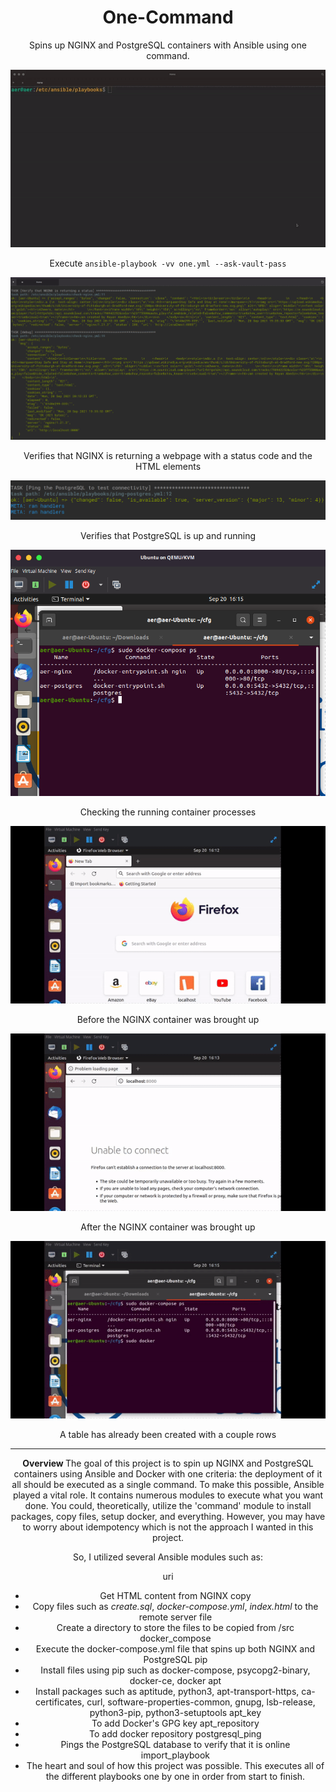 # <div align="center">One-Command</div>

<div align="center">Spins up NGINX and PostgreSQL containers with Ansible using one command.</div>

<div align="center">
 
![One](https://github.com/rehtsira/One-Command/blob/main/images/one.gif)
 
 Execute `ansible-playbook -vv one.yml --ask-vault-pass`

![Nginx-check](https://github.com/rehtsira/One-Command/blob/main/images/NGINX-check.png) 
 
Verifies that NGINX is returning a webpage with a status code and the HTML elements
 
![PostgreSQL-check](https://github.com/rehtsira/One-Command/blob/main/images/PostgreSQL%20ping.png)  
 
Verifies that PostgreSQL is up and running
 
![Docker-Compose-Process](https://github.com/rehtsira/One-Command/blob/main/images/Docker-Compose%20Processes.png)
 
Checking the running container processes
 
![before-compose](https://github.com/rehtsira/One-Command/blob/main/images/before-compose.gif)
 
Before the NGINX container was brought up
 
![after-compose](https://github.com/rehtsira/One-Command/blob/main/images/after-compose.gif)
 
After the NGINX container was brought up
 
![table-check](https://github.com/rehtsira/One-Command/blob/main/images/postgres-check.gif)
 
A table has already been created with a couple rows
 
---

 <b> Overview </b>
 The goal of this project is to spin up NGINX and PostgreSQL containers using Ansible and Docker with one criteria: the deployment of it all should be executed as a single command. To make this possible, Ansible played a vital role. It contains numerous modules to execute what you want done. You could, theoretically, utilize the 'command' module to install packages, copy files, setup docker, and everything. However, you may have to worry about idempotency which is not the approach I wanted in this project. 
 
 So, I utilized several Ansible modules such as:
 
 uri
 - Get HTML content from NGINX
 copy
 - Copy files such as *create.sql*, *docker-compose.yml*, *index.html* to the remote server
 file
 - Create a directory to store the files to be copied from /src
 docker_compose
 - Execute the docker-compose.yml file that spins up both NGINX and PostgreSQL
 pip
 - Install files using pip such as docker-compose, psycopg2-binary, docker-ce, docker
 apt
 - Install packages such as aptitude, python3, apt-transport-https, ca-certificates, curl, software-properties-common, gnupg, lsb-release, python3-pip, python3-setuptools
 apt_key
 - To add Docker's GPG key
 apt_repository
 - To add docker repository
 postgresql_ping
 - Pings the PostgreSQL database to verify that it is online
 import_playbook
 - The heart and soul of how this project was possible. This executes all of the different playbooks one by one in order from start to finish. 
 
 
 
